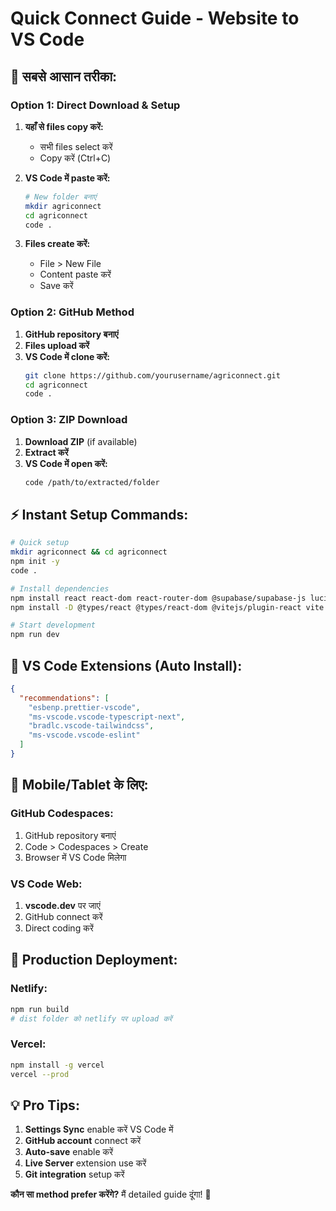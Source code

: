 # Quick Connect Guide - Website to VS Code

## 🎯 सबसे आसान तरीका:

### **Option 1: Direct Download & Setup**

1. **यहाँ से files copy करें:**
   - सभी files select करें
   - Copy करें (Ctrl+C)

2. **VS Code में paste करें:**
   ```bash
   # New folder बनाएं
   mkdir agriconnect
   cd agriconnect
   code .
   ```

3. **Files create करें:**
   - File > New File
   - Content paste करें
   - Save करें

### **Option 2: GitHub Method**

1. **GitHub repository बनाएं**
2. **Files upload करें**
3. **VS Code में clone करें:**
   ```bash
   git clone https://github.com/yourusername/agriconnect.git
   cd agriconnect
   code .
   ```

### **Option 3: ZIP Download**

1. **Download ZIP** (if available)
2. **Extract करें**
3. **VS Code में open करें:**
   ```bash
   code /path/to/extracted/folder
   ```

## ⚡ Instant Setup Commands:

```bash
# Quick setup
mkdir agriconnect && cd agriconnect
npm init -y
code .

# Install dependencies
npm install react react-dom react-router-dom @supabase/supabase-js lucide-react
npm install -D @types/react @types/react-dom @vitejs/plugin-react vite typescript tailwindcss

# Start development
npm run dev
```

## 🔧 VS Code Extensions (Auto Install):

```json
{
  "recommendations": [
    "esbenp.prettier-vscode",
    "ms-vscode.vscode-typescript-next",
    "bradlc.vscode-tailwindcss",
    "ms-vscode.vscode-eslint"
  ]
}
```

## 📱 Mobile/Tablet के लिए:

### **GitHub Codespaces:**
1. GitHub repository बनाएं
2. Code > Codespaces > Create
3. Browser में VS Code मिलेगा

### **VS Code Web:**
1. **vscode.dev** पर जाएं
2. GitHub connect करें
3. Direct coding करें

## 🚀 Production Deployment:

### **Netlify:**
```bash
npm run build
# dist folder को netlify पर upload करें
```

### **Vercel:**
```bash
npm install -g vercel
vercel --prod
```

## 💡 Pro Tips:

1. **Settings Sync** enable करें VS Code में
2. **GitHub account** connect करें
3. **Auto-save** enable करें
4. **Live Server** extension use करें
5. **Git integration** setup करें

**कौन सा method prefer करेंगे?** मैं detailed guide दूंगा! 🎯